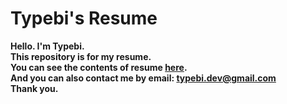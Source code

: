 # Typebi's Resume

**Hello. I'm Typebi.  
This repository is for my resume.  
You can see the contents of resume [here](https://sponge-trouble-8a9.notion.site/8fbef0fca61648c082d361876470d24f).  
And you can also contact me by email: typebi.dev@gmail.com   
Thank you.**
